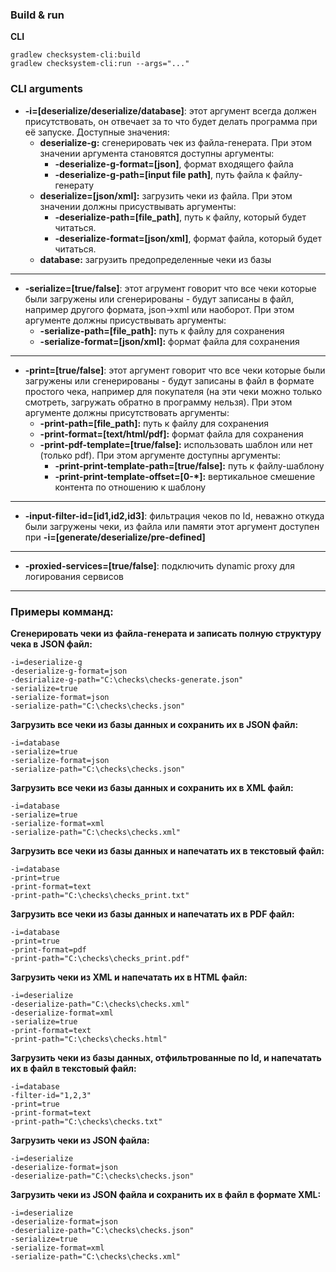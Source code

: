 ### Build & run

**CLI**

```
gradlew checksystem-cli:build
gradlew checksystem-cli:run --args="..."
```

### CLI arguments

- **-i=[deserialize/deserialize/database]**:
  этот аргумент всегда должен присутствовать, он отвечает за то что будет делать программа при её запуске. Доступные
  значения:
    - **deserialize-g:** сгенерировать чек из файла-генерата. При этом значении аргумента становятся доступны аргументы:
        - **-deserialize-g-format=[json]**, формат входящего файла
        - **-deserialize-g-path=[input file path]**, путь файла к файлу-генерату
    - **deserialize=[json/xml]:** загрузить чеки из файла. При этом значении должны присуствывать аргументы:
        - **-deserialize-path=[file_path]**, путь к файлу, который будет читаться.
        - **-deserialize-format=[json/xml]**, формат файла, который будет читаться.
    - **database:** загрузить предопределенные чеки из базы

___

- **-serialize=[true/false]**: этот агрумент говорит что все чеки которые были загружены или сгенерированы - будут
  записаны в файл, например другого формата, json->xml или наоборот. При этом аргументе должны присуствывать аргументы:
    - **-serialize-path=[file_path]:** путь к файлу для сохранения
    - **-serialize-format=[json/xml]:** формат файла для сохранения

---

- **-print=[true/false]**: этот аргумент говорит что все чеки которые были загружены или сгенерированы - будут
  записаны в файл в формате простого чека, например для покупателя (на эти чеки можно только смотреть, загружать обратно
  в программу нельзя). При этом аргументе должны присутствовать аргументы:
    - **-print-path=[file_path]:** путь к файлу для сохранения
    - **-print-format=[text/html/pdf]:** формат файла для сохранения
    - **-print-pdf-template=[true/false]:** использовать шаблон или нет (только pdf). При этом аргументе доступны
      аргументы:
        - **-print-print-template-path=[true/false]:** путь к файлу-шаблону
        - **-print-print-template-offset=[0-*]:** вертикальное смешение контента по отношению к шаблону

---

- **-input-filter-id=[id1,id2,id3]**: фильтрация чеков по Id, неважно откуда были загружены чеки, из файла или памяти
  этот аргумент доступен при **-i=[generate/deserialize/pre-defined]**

---

- **-proxied-services=[true/false]**: подключить dynamic proxy для логирования сервисов

---

### Примеры комманд:

**Сгенерировать чеки из файла-генерата и записать полную структуру чека в JSON файл:**

```
-i=deserialize-g 
-deserialize-g-format=json 
-desirialize-g-path="C:\checks\checks-generate.json" 
-serialize=true 
-serialize-format=json 
-serialize-path="C:\checks\checks.json"
```

**Загрузить все чеки из базы данных и сохранить их в JSON файл:**

```
-i=database
-serialize=true 
-serialize-format=json 
-serialize-path="C:\checks\checks.json"
```

**Загрузить все чеки из базы данных и сохранить их в XML файл:**

```
-i=database
-serialize=true 
-serialize-format=xml 
-serialize-path="C:\checks\checks.xml"
```

**Загрузить все чеки из базы данных и напечатать их в текстовый файл:**

```
-i=database
-print=true 
-print-format=text 
-print-path="C:\checks\checks_print.txt"
```

**Загрузить все чеки из базы данных и напечатать их в PDF файл:**

```
-i=database
-print=true 
-print-format=pdf 
-print-path="C:\checks\checks_print.pdf"
```

**Загрузить чеки из XML и напечатать их в HTML файл:**

```
-i=deserialize 
-deserialize-path="C:\checks\checks.xml" 
-deserialize-format=xml 
-serialize=true 
-print-format=text 
-print-path="C:\checks\checks.html"
```

**Загрузить чеки из базы данных, отфильтрованные по Id, и напечатать их в файл в текстовый файл:**

```
-i=database
-filter-id="1,2,3" 
-print=true 
-print-format=text 
-print-path="C:\checks\checks.txt"
```

**Загрузить чеки из JSON файла:**

```
-i=deserialize 
-deserialize-format=json
-deserialize-path="C:\checks\checks.json" 
```

**Загрузить чеки из JSON файла и сохранить их в файл в формате XML:**

```
-i=deserialize 
-deserialize-format=json 
-deserialize-path="C:\checks\checks.json" 
-serialize=true 
-serialize-format=xml 
-serialize-path="C:\checks\checks.xml"
```

